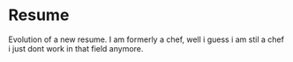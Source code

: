 # Resume
Evolution of a new resume.
I am formerly a chef, well i guess i am stil a chef i just dont work in that field anymore.
